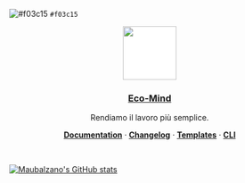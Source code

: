 ![#f03c15](https://via.placeholder.com/15/f03c15/000000?text=+) `#f03c15`<p align="center">
  <a href="https://eco-mind.eu/">
    <img src="https://media-exp1.licdn.com/dms/image/C560BAQFyLAK96HB14w/company-logo_200_200/0/1519877882816?e=1661990400&v=beta&t=m0ZnA6NFl7gl5BPo4s-EH4IC9ImoK4X6QZGz42-_0a8" height="96" style="background-color:#ffffff">
    <h3 align="center">Eco-Mind</h3>
  </a>
</p>

<p align="center">
  Rendiamo il lavoro più semplice.
</p>

<p align="center">
  <a href="https://vercel.com/docs"><strong>Documentation</strong></a> ·
  <a href="https://vercel.com/changelog"><strong>Changelog</strong></a> ·
  <a href="https://vercel.com/templates"><strong>Templates</strong></a> ·
  <a href="https://vercel.com/cli"><strong>CLI</strong></a>
</p>
<br/>

[![Maubalzano's GitHub stats](https://github-readme-stats.vercel.app/api?username=maubalzano&show_icons=true&theme=dark)](https://github.com/anuraghazra/github-readme-stats)
<!--
**maubalzano/maubalzano** is a ✨ _special_ ✨ repository because its `README.md` (this file) appears on your GitHub profile.

Here are some ideas to get you started:

- 🔭 I’m currently working on ...
- 🌱 I’m currently learning ...
- 👯 I’m looking to collaborate on ...
- 🤔 I’m looking for help with ...
- 💬 Ask me about ...
- 📫 How to reach me: ...
- 😄 Pronouns: ...
- ⚡ Fun fact: ...
-->
